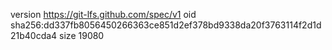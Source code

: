 version https://git-lfs.github.com/spec/v1
oid sha256:dd337fb8056450266363ce851d2ef378bd9338da20f3763114f2d1d21b40cda4
size 19080
